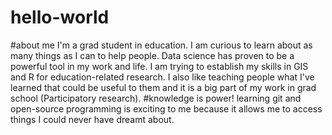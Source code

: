 # hello-world
#about me
I'm a grad student in education. I am curious to learn about as many things as I can to help people. Data science has proven to be a powerful tool in my work and life. I am trying to establish my skills in GIS and R for education-related research. I also like teaching people what I've learned that could be useful to them and it is a big part of my work in grad school (Participatory research).
#knowledge is power! 
learning git and open-source programming is exciting to me because it allows me to access things I could never have dreamt about. 
